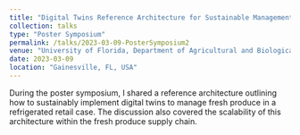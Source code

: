 ```yaml
---
title: "Digital Twins Reference Architecture for Sustainable Management of Fresh Produce"
collection: talks
type: "Poster Symposium"
permalink: /talks/2023-03-09-PosterSymposium2
venue: "University of Florida, Department of Agricultural and Biological Engineering"
date: 2023-03-09
location: "Gainesville, FL, USA"
---
```


During the poster symposium, I shared a reference architecture outlining how to sustainably implement digital twins to manage fresh produce in a refrigerated retail case. The discussion also covered the scalability of this architecture within the fresh produce supply chain.